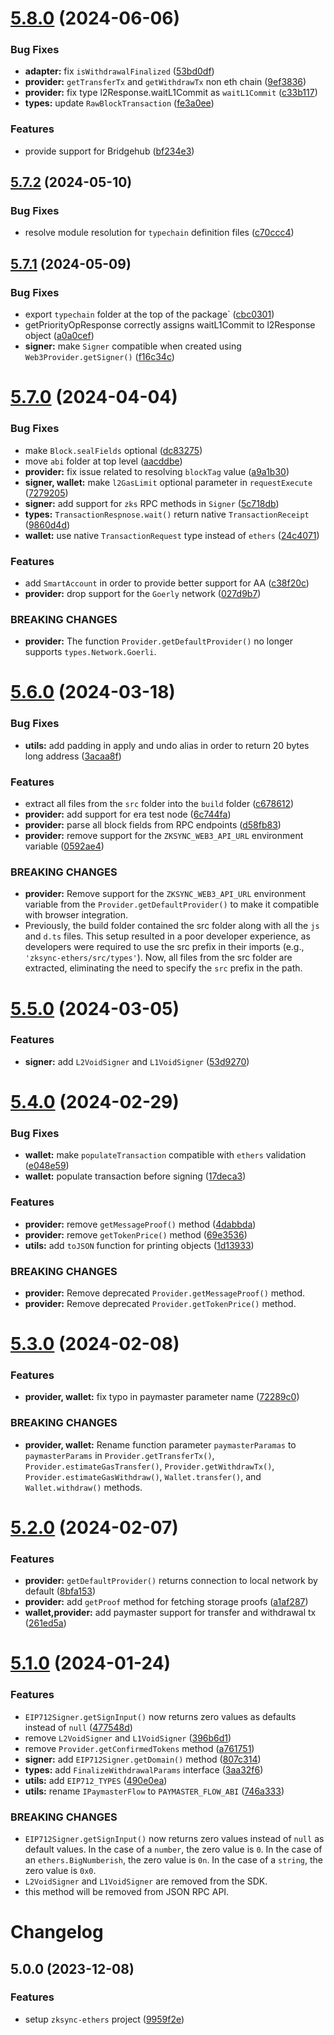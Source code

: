 # [5.8.0](https://github.com/zksync-sdk/zksync-ethers/compare/v5.7.2...v5.8.0) (2024-06-06)


### Bug Fixes

* **adapter:** fix `isWithdrawalFinalized` ([53bd0df](https://github.com/zksync-sdk/zksync-ethers/commit/53bd0df4cfa98cf18e3c0a03332f26491a1fbba1))
* **provider:** `getTransferTx` and `getWithdrawTx` non eth chain ([9ef3836](https://github.com/zksync-sdk/zksync-ethers/commit/9ef38363ee2834df67078072b7d87857a7d6f2bc))
* **provider:** fix type l2Response.waitL1Commit as `waitL1Commit` ([c33b117](https://github.com/zksync-sdk/zksync-ethers/commit/c33b117b68749951c4cba3470e8017b895ed9707))
* **types:** update `RawBlockTransaction` ([fe3a0ee](https://github.com/zksync-sdk/zksync-ethers/commit/fe3a0ee16e9a136634bc13828bd0dc0d88d418ce))


### Features

* provide support for Bridgehub ([bf234e3](https://github.com/zksync-sdk/zksync-ethers/commit/bf234e3e40fa86a577b30b63d7a2e4a93544603b))

## [5.7.2](https://github.com/zksync-sdk/zksync-ethers/compare/v5.7.1...v5.7.2) (2024-05-10)


### Bug Fixes

* resolve module resolution for `typechain` definition files ([c70ccc4](https://github.com/zksync-sdk/zksync-ethers/commit/c70ccc46ea60650aef13b47b79d207d5bdb01f06))

## [5.7.1](https://github.com/zksync-sdk/zksync-ethers/compare/v5.7.0...v5.7.1) (2024-05-09)


### Bug Fixes

* export `typechain` folder at the top of the package` ([cbc0301](https://github.com/zksync-sdk/zksync-ethers/commit/cbc0301bb2d8ac88f6b3c8f0c978b01f3a64dfa2))
* getPriorityOpResponse correctly assigns waitL1Commit to l2Response object ([a0a0cef](https://github.com/zksync-sdk/zksync-ethers/commit/a0a0cef2edee3b1c8de6f56b5ab0a73407cd895e))
* **signer:** make `Signer` compatible when created using `Web3Provider.getSigner()` ([f16c34c](https://github.com/zksync-sdk/zksync-ethers/commit/f16c34ce8cf16619e7700e5dae20e0b1ff0d2225))

# [5.7.0](https://github.com/zksync-sdk/zksync-ethers/compare/v5.6.0...v5.7.0) (2024-04-04)


### Bug Fixes

* make `Block.sealFields` optional ([dc83275](https://github.com/zksync-sdk/zksync-ethers/commit/dc83275bc2dc316d4fd53376ee004af11358828e))
* move `abi` folder at top level ([aacddbe](https://github.com/zksync-sdk/zksync-ethers/commit/aacddbe189dd916e713d044e4f59b50a0a280548))
* **provider:** fix issue related to resolving `blockTag` value ([a9a1b30](https://github.com/zksync-sdk/zksync-ethers/commit/a9a1b3060db8d878870cad8c3f5633ac9785c736))
* **signer, wallet:** make `l2GasLimit` optional parameter in `requestExecute` ([7279205](https://github.com/zksync-sdk/zksync-ethers/commit/7279205aaf40862229875f1b50a7a93021796852))
* **signer:** add support for `zks` RPC methods in `Signer` ([5c718db](https://github.com/zksync-sdk/zksync-ethers/commit/5c718dbe43646f238f3fdd1a4c614b8f50f089a1))
* **types:** `TransactionRespnose.wait()` return native `TransactionReceipt` ([9860d4d](https://github.com/zksync-sdk/zksync-ethers/commit/9860d4d61dde430df062b658c8e3e958528a01e0))
* **wallet:** use native `TransactionRequest` type instead of `ethers` ([24c4071](https://github.com/zksync-sdk/zksync-ethers/commit/24c407192e9ec4016ca4d5771f1e84a38008ef82))


### Features

* add `SmartAccount` in order to provide better support for AA ([c38f20c](https://github.com/zksync-sdk/zksync-ethers/commit/c38f20c0c190a48f0e0cc04fa47f2ff3c25e9103))
* **provider:** drop support for the `Goerly` network ([027d9b7](https://github.com/zksync-sdk/zksync-ethers/commit/027d9b7490842cfc0539d23f61266ae25d27e90a))


### BREAKING CHANGES

* **provider:** The function `Provider.getDefaultProvider()` no
longer supports `types.Network.Goerli`.

# [5.6.0](https://github.com/zksync-sdk/zksync-ethers/compare/v5.5.0...v5.6.0) (2024-03-18)


### Bug Fixes

* **utils:** add padding in apply and undo alias in order to return 20 bytes long address ([3acaa8f](https://github.com/zksync-sdk/zksync-ethers/commit/3acaa8f5ed73fed12884111bd8e5fa7cf340bb73))


### Features

* extract all files from the `src` folder into the `build` folder ([c678612](https://github.com/zksync-sdk/zksync-ethers/commit/c6786123ccbe49f0dff53779815374bb0ad2f3ab))
* **provider:** add support for era test node ([6c744fa](https://github.com/zksync-sdk/zksync-ethers/commit/6c744fa53273871472467dd22f2dbe3378256d7b))
* **provider:** parse all block fields from RPC endpoints ([d58fb83](https://github.com/zksync-sdk/zksync-ethers/commit/d58fb836c23baed8d3413582e6d594f7b9ed115b))
* **provider:** remove support for the `ZKSYNC_WEB3_API_URL` environment variable ([0592ae4](https://github.com/zksync-sdk/zksync-ethers/commit/0592ae4a2ec877f3872ecbea5a3f940b76dc1670))


### BREAKING CHANGES

* **provider:** Remove support for the `ZKSYNC_WEB3_API_URL` environment
variable from the `Provider.getDefaultProvider()` to make it compatible
with browser integration.
* Previously, the build folder contained the src folder along
with all the `js` and `d.ts` files. This setup resulted in a poor developer
experience, as developers were required to use the src prefix in their imports
(e.g., `'zksync-ethers/src/types'`). Now, all files from the src folder are
extracted, eliminating the need to specify the `src` prefix in the path.

# [5.5.0](https://github.com/zksync-sdk/zksync-ethers/compare/v5.4.0...v5.5.0) (2024-03-05)


### Features

* **signer:** add `L2VoidSigner` and `L1VoidSigner` ([53d9270](https://github.com/zksync-sdk/zksync-ethers/commit/53d92700ad68ffaf75aa8996d85f00073cb0e569))

# [5.4.0](https://github.com/zksync-sdk/zksync-ethers/compare/v5.3.0...v5.4.0) (2024-02-29)


### Bug Fixes

* **wallet:** make `populateTransaction` compatible with `ethers` validation ([e048e59](https://github.com/zksync-sdk/zksync-ethers/commit/e048e5983f4b2c3c54b35f8da3dce4c4ed24f5fe))
* **wallet:** populate transaction before signing ([17deca3](https://github.com/zksync-sdk/zksync-ethers/commit/17deca379572b8d3e331bae17d34fb586469c516))


### Features

* **provider:** remove `getMessageProof()` method ([4dabbda](https://github.com/zksync-sdk/zksync-ethers/commit/4dabbdaf0736fbbf347efb1a95369480a6d5058f))
* **provider:** remove `getTokenPrice()` method ([69e3536](https://github.com/zksync-sdk/zksync-ethers/commit/69e3536afa0bd6e03643112b718d234bc757f1ff))
* **utils:** add `toJSON` function for printing objects ([1d13933](https://github.com/zksync-sdk/zksync-ethers/commit/1d139336e7712866b9c2ee00b6d5728381de087e))


### BREAKING CHANGES

* **provider:** Remove deprecated `Provider.getMessageProof()` method.
* **provider:** Remove deprecated `Provider.getTokenPrice()` method.

# [5.3.0](https://github.com/zksync-sdk/zksync-ethers/compare/v5.2.0...v5.3.0) (2024-02-08)


### Features

* **provider, wallet:** fix typo in paymaster parameter name ([72289c0](https://github.com/zksync-sdk/zksync-ethers/commit/72289c09add28c86653fd52c2cd09c4e9b37faac))


### BREAKING CHANGES

* **provider, wallet:** Rename function parameter `paymasterParamas` to `paymasterParams` in
`Provider.getTransferTx()`, `Provider.estimateGasTransfer()`, `Provider.getWithdrawTx()`,
`Provider.estimateGasWithdraw()`, `Wallet.transfer()`, and `Wallet.withdraw()` methods.

# [5.2.0](https://github.com/zksync-sdk/zksync-ethers/compare/v5.1.0...v5.2.0) (2024-02-07)


### Features

* **provider:** `getDefaultProvider()` returns connection to local network by default ([8bfa153](https://github.com/zksync-sdk/zksync-ethers/commit/8bfa1539dc3e09023e1a834117d56809bb60728c))
* **provider:** add `getProof` method for fetching storage proofs ([a1af287](https://github.com/zksync-sdk/zksync-ethers/commit/a1af287e0e54e8590986fa03b1a2015a44e1ae95))
* **wallet,provider:** add paymaster support for transfer and withdrawal tx ([261ed5a](https://github.com/zksync-sdk/zksync-ethers/commit/261ed5a56e6b4ed1cc7c4e137f846eac4ffc5194))

# [5.1.0](https://github.com/zksync-sdk/zksync-ethers/compare/v5.0.0...v5.1.0) (2024-01-24)


### Features

* `EIP712Signer.getSignInput()` now returns zero values as defaults instead of `null` ([477548d](https://github.com/zksync-sdk/zksync-ethers/commit/477548d094eb19cccc42c4820fce2fe27c065325))
* remove `L2VoidSigner` and `L1VoidSigner` ([396b6d1](https://github.com/zksync-sdk/zksync-ethers/commit/396b6d134a9bcfa4fbb2eb9b06620dbe96d4028f))
* remove `Provider.getConfirmedTokens` method ([a761751](https://github.com/zksync-sdk/zksync-ethers/commit/a76175184e638eddfbbb2d4c738336bb22b0f1cc))
* **signer:** add `EIP712Signer.getDomain()` method ([807c314](https://github.com/zksync-sdk/zksync-ethers/commit/807c314251572ef36fda2123be7ec3dc909c8ff5))
* **types:** add `FinalizeWithdrawalParams` interface ([3aa32f6](https://github.com/zksync-sdk/zksync-ethers/commit/3aa32f682cf86290ef78673d13a23b94242b7abe))
* **utils:** add `EIP712_TYPES` ([490e0ea](https://github.com/zksync-sdk/zksync-ethers/commit/490e0eaa978f6eabe867b85b49bfc1dd8156c583))
* **utils:** rename `IPaymasterFlow` to `PAYMASTER_FLOW_ABI` ([746a333](https://github.com/zksync-sdk/zksync-ethers/commit/746a333289f96d7d1a402061ded23e112b291c63))


### BREAKING CHANGES

* `EIP712Signer.getSignInput()` now returns zero values instead of `null` as default
values. In the case of a `number`, the zero value is `0`. In the case of an `ethers.BigNumberish`,
the zero value is `0n`. In the case of a `string`, the zero value is `0x0`.
* `L2VoidSigner` and `L1VoidSigner` are removed from the SDK.
* this method will be removed from JSON RPC API.

# Changelog

## 5.0.0 (2023-12-08)

### Features

* setup `zksync-ethers` project ([9959f2e](https://github.com/zksync-sdk/zksync-ethers.git/commit/9959f2eadd75be2d4fcf9a3ca21bebc6a752432f))
